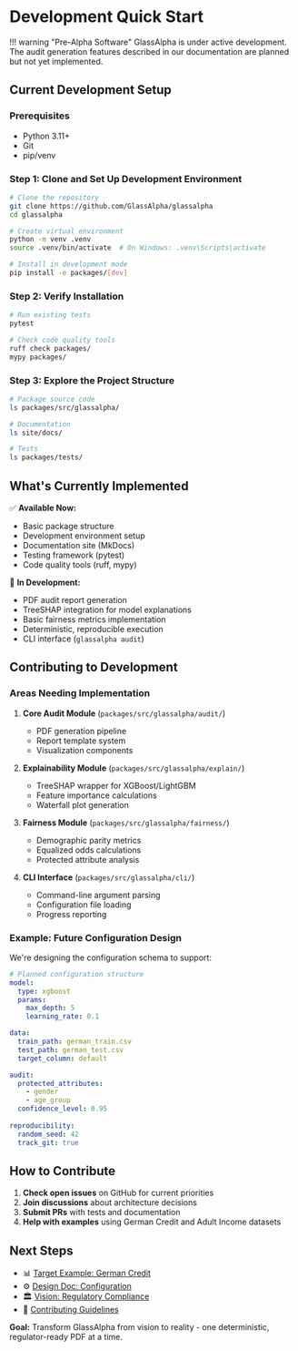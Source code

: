 # Development Quick Start

!!! warning "Pre-Alpha Software"
    GlassAlpha is under active development. The audit generation features described in our documentation are planned but not yet implemented.

## Current Development Setup

### Prerequisites
- Python 3.11+
- Git
- pip/venv

### Step 1: Clone and Set Up Development Environment

```bash
# Clone the repository
git clone https://github.com/GlassAlpha/glassalpha
cd glassalpha

# Create virtual environment
python -m venv .venv
source .venv/bin/activate  # On Windows: .venv\Scripts\activate

# Install in development mode
pip install -e packages/[dev]
```

### Step 2: Verify Installation

```bash
# Run existing tests
pytest

# Check code quality tools
ruff check packages/
mypy packages/
```

### Step 3: Explore the Project Structure

```bash
# Package source code
ls packages/src/glassalpha/

# Documentation
ls site/docs/

# Tests
ls packages/tests/
```

## What's Currently Implemented

✅ **Available Now:**
- Basic package structure
- Development environment setup
- Documentation site (MkDocs)
- Testing framework (pytest)
- Code quality tools (ruff, mypy)

🚧 **In Development:**

- PDF audit report generation
- TreeSHAP integration for model explanations
- Basic fairness metrics implementation
- Deterministic, reproducible execution
- CLI interface (`glassalpha audit`)

## Contributing to Development

### Areas Needing Implementation

1. **Core Audit Module** (`packages/src/glassalpha/audit/`)
   - PDF generation pipeline
   - Report template system
   - Visualization components

2. **Explainability Module** (`packages/src/glassalpha/explain/`)
   - TreeSHAP wrapper for XGBoost/LightGBM
   - Feature importance calculations
   - Waterfall plot generation

3. **Fairness Module** (`packages/src/glassalpha/fairness/`)
   - Demographic parity metrics
   - Equalized odds calculations
   - Protected attribute analysis

4. **CLI Interface** (`packages/src/glassalpha/cli/`)
   - Command-line argument parsing
   - Configuration file loading
   - Progress reporting

### Example: Future Configuration Design

We're designing the configuration schema to support:

```yaml
# Planned configuration structure
model:
  type: xgboost
  params:
    max_depth: 5
    learning_rate: 0.1

data:
  train_path: german_train.csv  
  test_path: german_test.csv
  target_column: default

audit:
  protected_attributes:
    - gender
    - age_group
  confidence_level: 0.95
  
reproducibility:
  random_seed: 42
  track_git: true
```

## How to Contribute

1. **Check open issues** on GitHub for current priorities
2. **Join discussions** about architecture decisions
3. **Submit PRs** with tests and documentation
4. **Help with examples** using German Credit and Adult Income datasets

## Next Steps

- 📊 [Target Example: German Credit](../examples/german-credit-audit.md)
- ⚙️ [Design Doc: Configuration](configuration.md)  
- 🏛️ [Vision: Regulatory Compliance](../compliance/overview.md)
- 👥 [Contributing Guidelines](../contributing.md)

**Goal:** Transform GlassAlpha from vision to reality - one deterministic, regulator-ready PDF at a time.
